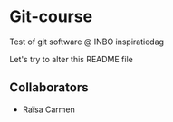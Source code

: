 # Git-course
Test of git software @ INBO inspiratiedag

Let's try to alter this README file

## Collaborators

- Raïsa Carmen
